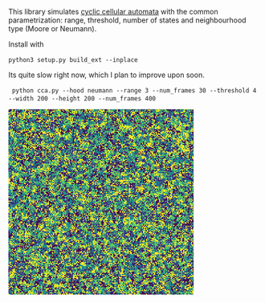 This library simulates [cyclic cellular automata](https://en.wikipedia.org/wiki/Cyclic_cellular_automaton)
with the common parametrization: range, threshold, number of states and neighbourhood type (Moore or Neumann).   

   
Install with 

```
python3 setup.py build_ext --inplace
```

Its quite slow right now, which I plan to improve upon soon.

```
 python cca.py --hood neumann --range 3 --num_frames 30 --threshold 4 --width 200 --height 200 --num_frames 400
```
![](anim.gif)

